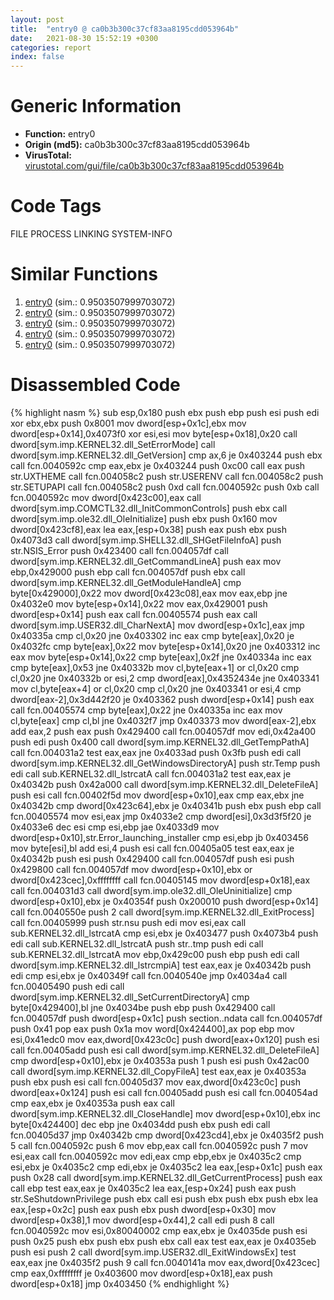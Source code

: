```yaml
---
layout: post
title:  "entry0 @ ca0b3b300c37cf83aa8195cdd053964b"
date:   2021-08-30 15:52:19 +0300
categories: report
index: false
---
```


# Generic Information
- **Function:** entry0
- **Origin (md5):** ca0b3b300c37cf83aa8195cdd053964b
- **VirusTotal:** [virustotal.com/gui/file/ca0b3b300c37cf83aa8195cdd053964b][virustotal_ref]

# Code Tags
<span class="tag" id="FILE">FILE</span>
<span class="tag" id="PROCESS">PROCESS</span>
<span class="tag" id="LINKING">LINKING</span>
<span class="tag" id="SYSTEM-INFO">SYSTEM-INFO</span>


# Similar Functions

1. [entry0][similar_1_ref] (sim.: 0.9503507999703072)
2. [entry0][similar_2_ref] (sim.: 0.9503507999703072)
3. [entry0][similar_3_ref] (sim.: 0.9503507999703072)
4. [entry0][similar_4_ref] (sim.: 0.9503507999703072)
5. [entry0][similar_5_ref] (sim.: 0.9503507999703072)


# Disassembled Code

{% highlight nasm %}
sub esp,0x180
push ebx
push ebp
push esi
push edi
xor ebx,ebx
push 0x8001
mov dword[esp+0x1c],ebx
mov dword[esp+0x14],0x4073f0
xor esi,esi
mov byte[esp+0x18],0x20
call dword[sym.imp.KERNEL32.dll_SetErrorMode]
call dword[sym.imp.KERNEL32.dll_GetVersion]
cmp ax,6
je 0x403244
push ebx
call fcn.0040592c
cmp eax,ebx
je 0x403244
push 0xc00
call eax
push str.UXTHEME
call fcn.004058c2
push str.USERENV
call fcn.004058c2
push str.SETUPAPI
call fcn.004058c2
push 0xd
call fcn.0040592c
push 0xb
call fcn.0040592c
mov dword[0x423c00],eax
call dword[sym.imp.COMCTL32.dll_InitCommonControls]
push ebx
call dword[sym.imp.ole32.dll_OleInitialize]
push ebx
push 0x160
mov dword[0x423cf8],eax
lea eax,[esp+0x38]
push eax
push ebx
push 0x4073d3
call dword[sym.imp.SHELL32.dll_SHGetFileInfoA]
push str.NSIS_Error
push 0x423400
call fcn.004057df
call dword[sym.imp.KERNEL32.dll_GetCommandLineA]
push eax
mov ebp,0x429000
push ebp
call fcn.004057df
push ebx
call dword[sym.imp.KERNEL32.dll_GetModuleHandleA]
cmp byte[0x429000],0x22
mov dword[0x423c08],eax
mov eax,ebp
jne 0x4032e0
mov byte[esp+0x14],0x22
mov eax,0x429001
push dword[esp+0x14]
push eax
call fcn.00405574
push eax
call dword[sym.imp.USER32.dll_CharNextA]
mov dword[esp+0x1c],eax
jmp 0x40335a
cmp cl,0x20
jne 0x403302
inc eax
cmp byte[eax],0x20
je 0x4032fc
cmp byte[eax],0x22
mov byte[esp+0x14],0x20
jne 0x403312
inc eax
mov byte[esp+0x14],0x22
cmp byte[eax],0x2f
jne 0x40334a
inc eax
cmp byte[eax],0x53
jne 0x40332b
mov cl,byte[eax+1]
or cl,0x20
cmp cl,0x20
jne 0x40332b
or esi,2
cmp dword[eax],0x4352434e
jne 0x403341
mov cl,byte[eax+4]
or cl,0x20
cmp cl,0x20
jne 0x403341
or esi,4
cmp dword[eax-2],0x3d442f20
je 0x403362
push dword[esp+0x14]
push eax
call fcn.00405574
cmp byte[eax],0x22
jne 0x40335a
inc eax
mov cl,byte[eax]
cmp cl,bl
jne 0x4032f7
jmp 0x403373
mov dword[eax-2],ebx
add eax,2
push eax
push 0x429400
call fcn.004057df
mov edi,0x42a400
push edi
push 0x400
call dword[sym.imp.KERNEL32.dll_GetTempPathA]
call fcn.004031a2
test eax,eax
jne 0x4033ad
push 0x3fb
push edi
call dword[sym.imp.KERNEL32.dll_GetWindowsDirectoryA]
push str.Temp
push edi
call sub.KERNEL32.dll_lstrcatA
call fcn.004031a2
test eax,eax
je 0x40342b
push 0x42a000
call dword[sym.imp.KERNEL32.dll_DeleteFileA]
push esi
call fcn.00402f5d
mov dword[esp+0x10],eax
cmp eax,ebx
jne 0x40342b
cmp dword[0x423c64],ebx
je 0x40341b
push ebx
push ebp
call fcn.00405574
mov esi,eax
jmp 0x4033e2
cmp dword[esi],0x3d3f5f20
je 0x4033e6
dec esi
cmp esi,ebp
jae 0x4033d9
mov dword[esp+0x10],str.Error_launching_installer
cmp esi,ebp
jb 0x403456
mov byte[esi],bl
add esi,4
push esi
call fcn.00405a05
test eax,eax
je 0x40342b
push esi
push 0x429400
call fcn.004057df
push esi
push 0x429800
call fcn.004057df
mov dword[esp+0x10],ebx
or dword[0x423cec],0xffffffff
call fcn.00405145
mov dword[esp+0x18],eax
call fcn.004031d3
call dword[sym.imp.ole32.dll_OleUninitialize]
cmp dword[esp+0x10],ebx
je 0x40354f
push 0x200010
push dword[esp+0x14]
call fcn.0040550e
push 2
call dword[sym.imp.KERNEL32.dll_ExitProcess]
call fcn.00405999
push str.nsu
push edi
mov esi,eax
call sub.KERNEL32.dll_lstrcatA
cmp esi,ebx
je 0x403477
push 0x4073b4
push edi
call sub.KERNEL32.dll_lstrcatA
push str..tmp
push edi
call sub.KERNEL32.dll_lstrcatA
mov ebp,0x429c00
push ebp
push edi
call dword[sym.imp.KERNEL32.dll_lstrcmpiA]
test eax,eax
je 0x40342b
push edi
cmp esi,ebx
je 0x40349f
call fcn.0040540e
jmp 0x4034a4
call fcn.00405490
push edi
call dword[sym.imp.KERNEL32.dll_SetCurrentDirectoryA]
cmp byte[0x429400],bl
jne 0x4034be
push ebp
push 0x429400
call fcn.004057df
push dword[esp+0x1c]
push section..ndata
call fcn.004057df
push 0x41
pop eax
push 0x1a
mov word[0x424400],ax
pop ebp
mov esi,0x41edc0
mov eax,dword[0x423c0c]
push dword[eax+0x120]
push esi
call fcn.00405add
push esi
call dword[sym.imp.KERNEL32.dll_DeleteFileA]
cmp dword[esp+0x10],ebx
je 0x40353a
push 1
push esi
push 0x42ac00
call dword[sym.imp.KERNEL32.dll_CopyFileA]
test eax,eax
je 0x40353a
push ebx
push esi
call fcn.00405d37
mov eax,dword[0x423c0c]
push dword[eax+0x124]
push esi
call fcn.00405add
push esi
call fcn.004054ad
cmp eax,ebx
je 0x40353a
push eax
call dword[sym.imp.KERNEL32.dll_CloseHandle]
mov dword[esp+0x10],ebx
inc byte[0x424400]
dec ebp
jne 0x4034dd
push ebx
push edi
call fcn.00405d37
jmp 0x40342b
cmp dword[0x423cd4],ebx
je 0x4035f2
push 5
call fcn.0040592c
push 6
mov ebp,eax
call fcn.0040592c
push 7
mov esi,eax
call fcn.0040592c
mov edi,eax
cmp ebp,ebx
je 0x4035c2
cmp esi,ebx
je 0x4035c2
cmp edi,ebx
je 0x4035c2
lea eax,[esp+0x1c]
push eax
push 0x28
call dword[sym.imp.KERNEL32.dll_GetCurrentProcess]
push eax
call ebp
test eax,eax
je 0x4035c2
lea eax,[esp+0x24]
push eax
push str.SeShutdownPrivilege
push ebx
call esi
push ebx
push ebx
push ebx
lea eax,[esp+0x2c]
push eax
push ebx
push dword[esp+0x30]
mov dword[esp+0x38],1
mov dword[esp+0x44],2
call edi
push 8
call fcn.0040592c
mov esi,0x80040002
cmp eax,ebx
je 0x4035de
push esi
push 0x25
push ebx
push ebx
push ebx
call eax
test eax,eax
je 0x4035eb
push esi
push 2
call dword[sym.imp.USER32.dll_ExitWindowsEx]
test eax,eax
jne 0x4035f2
push 9
call fcn.0040141a
mov eax,dword[0x423cec]
cmp eax,0xffffffff
je 0x403600
mov dword[esp+0x18],eax
push dword[esp+0x18]
jmp 0x403450
{% endhighlight %}


[similar_1_ref]: /report/entry0@50dd9b171f3df06f8ac5a3a1a47f5721
[similar_2_ref]: /report/entry0@8cfdb0713f3b8f9b0a5ef775f40cf182
[similar_3_ref]: /report/entry0@024d69b3dfb503973cce5c1700f282aa
[similar_4_ref]: /report/entry0@3a780067b4fcdbc523bd6f0e3b89f181
[similar_5_ref]: /report/entry0@88c77a55c813a535f04a021f665ec5b4
[virustotal_ref]: https://www.virustotal.com/gui/file/ca0b3b300c37cf83aa8195cdd053964b